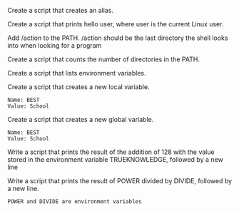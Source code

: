 Create a script that creates an alias.

Create a script that prints hello user, where user is the current Linux user.

Add /action to the PATH. /action should be the last directory the shell looks into when looking for a program

Create a script that counts the number of directories in the PATH.

Create a script that lists environment variables.

Create a script that creates a new local variable.

    Name: BEST
    Value: School

Create a script that creates a new global variable.

    Name: BEST
    Value: School

Write a script that prints the result of the addition of 128 with the value stored in the environment variable TRUEKNOWLEDGE, followed by a new line

Write a script that prints the result of POWER divided by DIVIDE, followed by a new line.

    POWER and DIVIDE are environment variables

